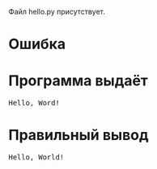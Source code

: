 Файл hello.py присутствует.
# Ошибка
# Программа выдаёт
<pre>
Hello, Word!
</pre>
# Правильный вывод
<pre>Hello, World!
</pre>